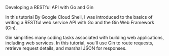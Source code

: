 Developing a RESTful API with Go and Gin

In this tutorial By Google Cloud Shell, I was introduced to the basics of writing a RESTful web service API with Go and the Gin Web Framework (Gin).

Gin simplifies many coding tasks associated with building web applications, including web services. In this tutorial, you'll use Gin to route requests, retrieve request details, and marshal JSON for responses.

